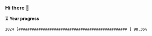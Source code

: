 ### Hi there :wave:

:hourglass_flowing_sand: **Year progress**

```txt
2024 [################################################# ] 98.36%
```
